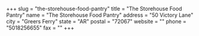 +++
slug = "the-storehouse-food-pantry"
title = "The Storehouse Food Pantry"
name = "The Storehouse Food Pantry"
address = "50 Victory Lane"
city = "Greers Ferry"
state = "AR"
postal = "72067"
website = ""
phone = "5018256655"
fax = ""
+++

